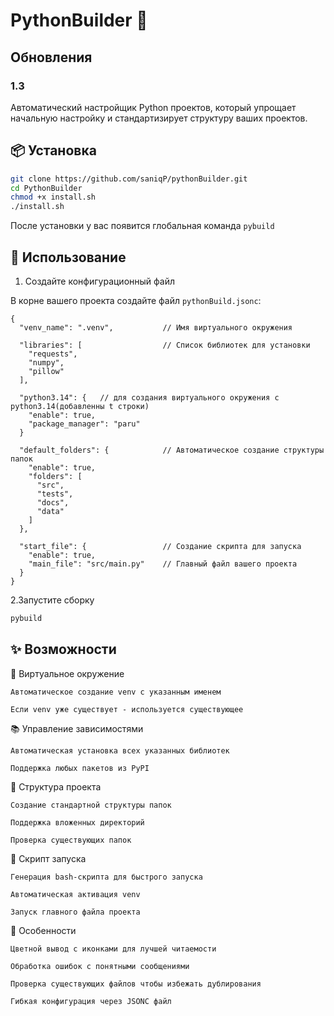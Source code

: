 # PythonBuilder 🐍

## Обновления

### 1.3


Автоматический настройщик Python проектов, который упрощает начальную настройку и стандартизирует структуру ваших проектов.

## 📦 Установка

```bash
git clone https://github.com/saniqP/pythonBuilder.git
cd PythonBuilder
chmod +x install.sh
./install.sh
```

После установки у вас появится глобальная команда `pybuild`

## 🚀 Использование

1. Создайте конфигурационный файл

В корне вашего проекта создайте файл `pythonBuild.jsonc`:

```jsonc
{
  "venv_name": ".venv",           // Имя виртуального окружения
  
  "libraries": [                  // Список библиотек для установки
    "requests",
    "numpy", 
    "pillow"
  ],

  "python3.14": {   // для создания виртуального окружения с python3.14(добавленны t строки)
    "enable": true,
    "package_manager": "paru"
  }
  
  "default_folders": {            // Автоматическое создание структуры папок
    "enable": true,
    "folders": [
      "src",
      "tests",
      "docs",
      "data"
    ]
  },
  
  "start_file": {                 // Создание скрипта для запуска
    "enable": true,
    "main_file": "src/main.py"    // Главный файл вашего проекта
  }
}
```

2.Запустите сборку

```bash
pybuild
```

## ✨ Возможности

🔧 Виртуальное окружение

    Автоматическое создание venv с указанным именем

    Если venv уже существует - используется существующее

📚 Управление зависимостями

    Автоматическая установка всех указанных библиотек

    Поддержка любых пакетов из PyPI

📁 Структура проекта

    Создание стандартной структуры папок

    Поддержка вложенных директорий

    Проверка существующих папок

🎯 Скрипт запуска

    Генерация bash-скрипта для быстрого запуска

    Автоматическая активация venv

    Запуск главного файла проекта

🎨 Особенности

    Цветной вывод с иконками для лучшей читаемости

    Обработка ошибок с понятными сообщениями

    Проверка существующих файлов чтобы избежать дублирования

    Гибкая конфигурация через JSONC файл
